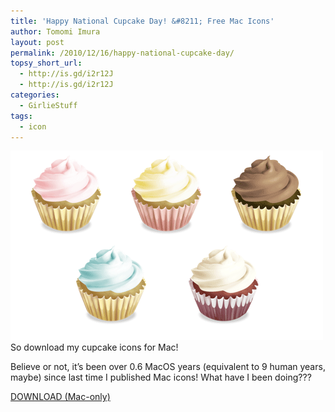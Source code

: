 ```yaml
---
title: 'Happy National Cupcake Day! &#8211; Free Mac Icons'
author: Tomomi Imura
layout: post
permalink: /2010/12/16/happy-national-cupcake-day/
topsy_short_url:
  - http://is.gd/i2r12J
  - http://is.gd/i2r12J
categories:
  - GirlieStuff
tags:
  - icon
---
```

![cupcake icons][1]  
So download my cupcake icons for Mac!

Believe or not, it&#8217;s been over 0.6 MacOS years (equivalent to 9 human years, maybe) since last time I published Mac icons! What have I been doing???

[DOWNLOAD (Mac-only)][2]

 [1]: /assets/images/wp-content/misc/cupcake-icons.png
 [2]: /assets/downloadables/Cupcakes.zip